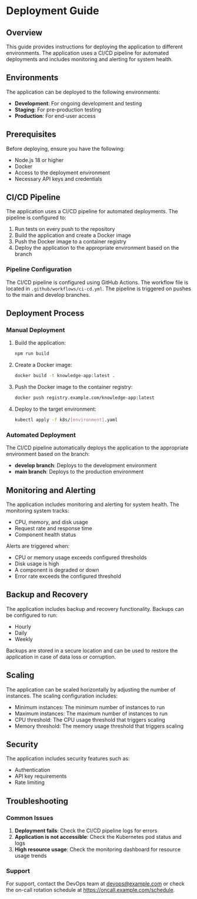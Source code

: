 # Deployment Guide

## Overview

This guide provides instructions for deploying the application to different environments. The application uses a CI/CD pipeline for automated deployments and includes monitoring and alerting for system health.

## Environments

The application can be deployed to the following environments:

- **Development**: For ongoing development and testing
- **Staging**: For pre-production testing
- **Production**: For end-user access

## Prerequisites

Before deploying, ensure you have the following:

- Node.js 18 or higher
- Docker
- Access to the deployment environment
- Necessary API keys and credentials

## CI/CD Pipeline

The application uses a CI/CD pipeline for automated deployments. The pipeline is configured to:

1. Run tests on every push to the repository
2. Build the application and create a Docker image
3. Push the Docker image to a container registry
4. Deploy the application to the appropriate environment based on the branch

### Pipeline Configuration

The CI/CD pipeline is configured using GitHub Actions. The workflow file is located in `.github/workflows/ci-cd.yml`. The pipeline is triggered on pushes to the main and develop branches.

## Deployment Process

### Manual Deployment

1. Build the application:
   ```bash
   npm run build
   ```

2. Create a Docker image:
   ```bash
   docker build -t knowledge-app:latest .
   ```

3. Push the Docker image to the container registry:
   ```bash
   docker push registry.example.com/knowledge-app:latest
   ```

4. Deploy to the target environment:
   ```bash
   kubectl apply -f k8s/[environment].yaml
   ```

### Automated Deployment

The CI/CD pipeline automatically deploys the application to the appropriate environment based on the branch:

- **develop branch**: Deploys to the development environment
- **main branch**: Deploys to the production environment

## Monitoring and Alerting

The application includes monitoring and alerting for system health. The monitoring system tracks:

- CPU, memory, and disk usage
- Request rate and response time
- Component health status

Alerts are triggered when:

- CPU or memory usage exceeds configured thresholds
- Disk usage is high
- A component is degraded or down
- Error rate exceeds the configured threshold

## Backup and Recovery

The application includes backup and recovery functionality. Backups can be configured to run:

- Hourly
- Daily
- Weekly

Backups are stored in a secure location and can be used to restore the application in case of data loss or corruption.

## Scaling

The application can be scaled horizontally by adjusting the number of instances. The scaling configuration includes:

- Minimum instances: The minimum number of instances to run
- Maximum instances: The maximum number of instances to run
- CPU threshold: The CPU usage threshold that triggers scaling
- Memory threshold: The memory usage threshold that triggers scaling

## Security

The application includes security features such as:

- Authentication
- API key requirements
- Rate limiting

## Troubleshooting

### Common Issues

1. **Deployment fails**: Check the CI/CD pipeline logs for errors
2. **Application is not accessible**: Check the Kubernetes pod status and logs
3. **High resource usage**: Check the monitoring dashboard for resource usage trends

### Support

For support, contact the DevOps team at devops@example.com or check the on-call rotation schedule at https://oncall.example.com/schedule.